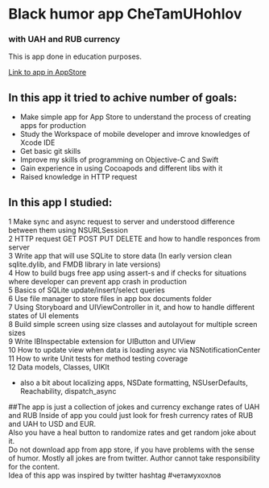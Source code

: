 # Black humor app CheTamUHohlov  
###  with UAH and RUB currency  
This is app done in education purposes. 

[Link to app in AppStore](https://itunes.apple.com/ua/app/ce-tam-kurs/id770051888?mt=8)

## In this app it tried to achive number of goals:  
*  Make simple app for App Store to understand the process of creating apps for production  
*  Study the Workspace of mobile developer and imrove knowledges of Xcode IDE  
*  Get basic git skills  
*  Improve my skills of programming on Objective-C and Swift  
*  Gain experience in using Cocoapods and different libs with it  
*  Raised knowledge in HTTP request
   
## In this app I studied:  
1  Make sync and async request to server and understood difference between them using NSURLSession  
2  HTTP request GET POST PUT DELETE and how to handle responces from server  
3  Write app that will use SQLite to store data (In early version clean sqlite.dylib, and FMDB library in late versions)  
4  How to build bugs free app using assert-s and if checks for situations where developer can prevent app crash in production  
5  Basics of SQLite update/insert/select queries  
6  Use file manager to store files in app box documents folder  
7  Using Storyboard and UIViewController in it, and how to handle different states of UI elements  
8  Build simple screen using size classes and autolayout for multiple screen sizes    
9  Write IBInspectable extension for UIButton and UIView  
10  How to update view when data is loading async via NSNotificationCenter  
11  How to write Unit tests for method testing coverage  
12  Data models, Classes, UIKIt  
* also a bit about localizing apps, NSDate formatting, NSUserDefaults, Reachability, dispatch_async  

##The app is just a collection of jokes and currency exchange rates of UAH and RUB
Inside of app you could just look for fresh currency rates of RUB and UAH to USD and EUR.  
Also you have a heal button to randomize rates and get random joke about it.  
Do not download app from app store, if you have problems with the sense of humor. 
Mostly all jokes are from twitter. Author cannot take responsibility for the content.    
Idea of this app was inspired by twitter hashtag #четамухохлов



